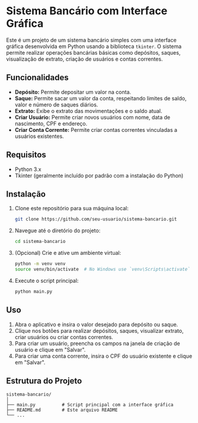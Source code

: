 # Sistema Bancário com Interface Gráfica

Este é um projeto de um sistema bancário simples com uma interface gráfica desenvolvida em Python usando a biblioteca `tkinter`. O sistema permite realizar operações bancárias básicas como depósitos, saques, visualização de extrato, criação de usuários e contas correntes.

## Funcionalidades

- **Depósito:** Permite depositar um valor na conta.
- **Saque:** Permite sacar um valor da conta, respeitando limites de saldo, valor e número de saques diários.
- **Extrato:** Exibe o extrato das movimentações e o saldo atual.
- **Criar Usuário:** Permite criar novos usuários com nome, data de nascimento, CPF e endereço.
- **Criar Conta Corrente:** Permite criar contas correntes vinculadas a usuários existentes.

## Requisitos

- Python 3.x
- Tkinter (geralmente incluído por padrão com a instalação do Python)

## Instalação

1. Clone este repositório para sua máquina local:
    ```bash
    git clone https://github.com/seu-usuario/sistema-bancario.git
    ```

2. Navegue até o diretório do projeto:
    ```bash
    cd sistema-bancario
    ```

3. (Opcional) Crie e ative um ambiente virtual:
    ```bash
    python -m venv venv
    source venv/bin/activate  # No Windows use `venv\Scripts\activate`
    ```

4. Execute o script principal:
    ```bash
    python main.py
    ```

## Uso

1. Abra o aplicativo e insira o valor desejado para depósito ou saque.
2. Clique nos botões para realizar depósitos, saques, visualizar extrato, criar usuários ou criar contas correntes.
3. Para criar um usuário, preencha os campos na janela de criação de usuário e clique em "Salvar".
4. Para criar uma conta corrente, insira o CPF do usuário existente e clique em "Salvar".

## Estrutura do Projeto

```plaintext
sistema-bancario/
│
├── main.py          # Script principal com a interface gráfica
├── README.md        # Este arquivo README
└── ...
